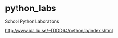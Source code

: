 python_labs
===========

School Python Laborations

http://www.ida.liu.se/~TDDD64/python/la/index.shtml

